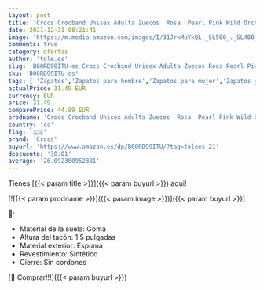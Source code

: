 ```yaml
---
layout: post
title: 'Crocs Crocband Unisex Adulta Zuecos  Rosa  Pearl Pink Wild Orchid   39/40 EU'
date: 2021-12-31 08:21:41
image: 'https://m.media-amazon.com/images/I/31JrkMuYkQL._SL500_._SL400_.jpg'
comments: true
category: ofertas
author: 'tole.es'
slug: 'B00RD99ITU-es Crocs Crocband Unisex Adulta Zuecos Rosa Pearl Pink Wild...'
sku: 'B00RD99ITU-es'
tags: [ 'Zapatos','Zapatos para hombre','Zapatos para mujer','Zapatos y complementos','Zuecos de mujer','Zuecos y mules de mujer','Zuecos y mules para hombre','crocs','zuecos', ]
actualPrice: 31.49 EUR
currency: EUR
price: 31.49
comparePrice: 44.99 EUR
prodname: 'Crocs Crocband Unisex Adulta Zuecos  Rosa  Pearl Pink Wild Orchid   39/40 EU'
country: 'es'
flag: '🇪🇸'
brand: 'Crocs'
buyurl: 'https://www.amazon.es/dp/B00RD99ITU/?tag=tolees-21'
descuento: '30.01'
average: '26.092380952381'
---
```


Tienes [{{< param title >}}]({{< param buyurl >}}) aqui!

[![{{< param prodname >}}]({{< param image >}})]({{< param buyurl >}})

🔎:

- Material de la suela: Goma
- Altura del tacón: 1.5 pulgadas
- Material exterior: Espuma
- Revestimiento: Sintético
- Cierre: Sin cordones

[🛒 Comprar!!!]({{< param buyurl >}})
